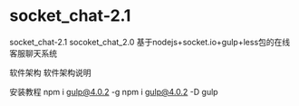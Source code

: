 # socket_chat-2.1
socket_chat-2.1
socoket_chat_2.0 基于nodejs+socket.io+gulp+less包的在线客服聊天系统

软件架构
软件架构说明

安装教程
npm i gulp@4.0.2 -g
npm i gulp@4.0.2 -D
gulp
